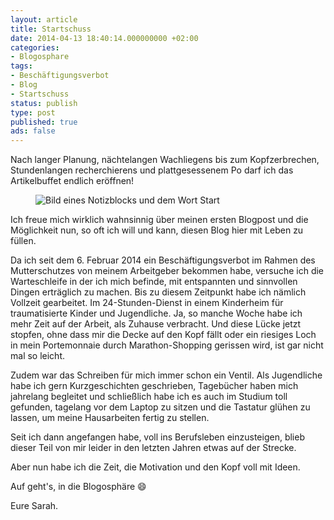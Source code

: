 ```yaml
---
layout: article
title: Startschuss
date: 2014-04-13 18:40:14.000000000 +02:00
categories:
- Blogosphare
tags:
- Beschäftigungsverbot
- Blog
- Startschuss
status: publish
type: post
published: true
ads: false
---
```

Nach langer Planung, nächtelangen Wachliegens bis zum Kopfzerbrechen, Stundenlangen recherchierens und plattgesessenem Po darf ich das Artikelbuffet endlich eröffnen!

<figure>
<img src="{{ site.url }}/images/20140414-114815.jpg" alt="Bild eines Notizblocks und dem Wort Start" />
</figure>

Ich freue mich wirklich wahnsinnig über meinen ersten Blogpost und die Möglichkeit nun, so oft ich will und kann, diesen Blog hier mit Leben zu füllen.

Da ich seit dem 6. Februar 2014 ein Beschäftigungsverbot im Rahmen des Mutterschutzes von meinem Arbeitgeber bekommen habe, versuche ich die Warteschleife in der ich mich befinde, mit entspannten und sinnvollen Dingen erträglich zu machen.
Bis zu diesem Zeitpunkt habe ich nämlich Vollzeit gearbeitet.
Im 24-Stunden-Dienst in einem Kinderheim für traumatisierte Kinder und Jugendliche.
Ja, so manche Woche habe ich mehr Zeit auf der Arbeit, als Zuhause verbracht.
Und diese Lücke jetzt stopfen, ohne dass mir die Decke auf den Kopf fällt oder ein riesiges Loch in mein Portemonnaie durch Marathon-Shopping gerissen wird, ist gar nicht mal so leicht.

Zudem war das Schreiben für mich immer schon ein Ventil.
Als Jugendliche habe ich gern Kurzgeschichten geschrieben, Tagebücher haben mich jahrelang begleitet und schließlich habe ich es auch im Studium toll gefunden, tagelang vor dem Laptop zu sitzen und die Tastatur glühen zu lassen, um meine Hausarbeiten fertig zu stellen.

Seit ich dann angefangen habe, voll ins Berufsleben einzusteigen, blieb dieser Teil von mir leider in den letzten Jahren etwas auf der Strecke.

Aber nun habe ich die Zeit, die Motivation und den Kopf voll mit Ideen.

Auf geht's, in die Blogosphäre :smile:

Eure Sarah.
